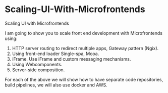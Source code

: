 # Scaling-UI-With-Microfrontends
Scaling UI with Microfrontends

I am going to show you to scale front end development with Microfrontends using: 
1. HTTP server routing to redirect multiple apps, Gateway pattern (Ngix).
2. Using front-end loader Single-spa, Mooa.
3. iFrame. Use iFrame and custom messaging mechanisms.
4. Using Webcomponents.
5. Server-side composition. 

For each of the above we will show how to have separate code repositories, build pipelines, we will also use docker and AWS.
